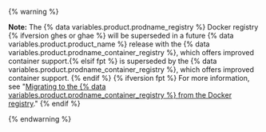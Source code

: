 {% warning %}

**Note:** The {% data variables.product.prodname_registry %} Docker registry {% ifversion ghes or ghae %} will be superseded in a future {% data variables.product.product_name %} release with the {% data variables.product.prodname_container_registry %}, which offers improved container support.{% elsif fpt %} is superseded by the {% data variables.product.prodname_container_registry %}, which offers improved container support. {% endif %} {% ifversion fpt %} For more information, see "[Migrating to the {% data variables.product.prodname_container_registry %} from the Docker registry](/packages/working-with-a-github-packages-registry/migrating-to-the-container-registry-from-the-docker-registry)." {% endif %}

{% endwarning %}
